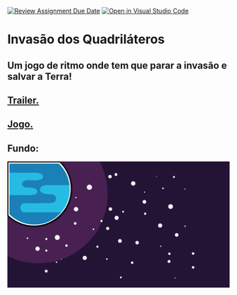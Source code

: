 [![Review Assignment Due Date](https://classroom.github.com/assets/deadline-readme-button-24ddc0f5d75046c5622901739e7c5dd533143b0c8e959d652212380cedb1ea36.svg)](https://classroom.github.com/a/cjPY6057)
[![Open in Visual Studio Code](https://classroom.github.com/assets/open-in-vscode-718a45dd9cf7e7f842a935f5ebbe5719a5e09af4491e668f4dbf3b35d5cca122.svg)](https://classroom.github.com/online_ide?assignment_repo_id=11255585&assignment_repo_type=AssignmentRepo)


# Invasão dos Quadriláteros

## Um jogo de ritmo onde tem que parar a invasão e salvar a Terra!

## [Trailer.](https://www.youtube.com/watch?v=aNtO9_Arep0)

## [Jogo.](https://ar-eses.github.io/finalprojectoneclick-invasao-dos-quadrilateros/)

## Fundo:
![Fundo](images/background.png)
